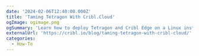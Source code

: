 ```yaml
---
date: '2024-02-06T12:40:00.000Z'
title: 'Taming Tetragon With Cribl.Cloud'
ogImage: ogimage.png
ogSummary: 'Learn how to deploy Tetragon and Cribl Edge on a Linux instance and explore some of the telemetry that can be captured from the Linux kernel with Tetragon'
externalUrl: 'https://cribl.io/blog/taming-tetragon-with-cribl-cloud/'
categories:
  - How-To
---
```

